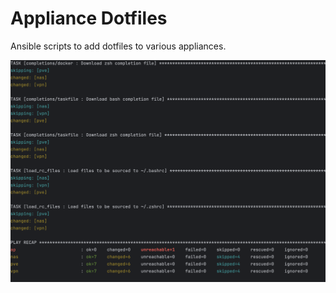 # Appliance Dotfiles

Ansible scripts to add dotfiles to various appliances.

<p align="center">
<img src=".github/readme/playbook.png" />
</p>
